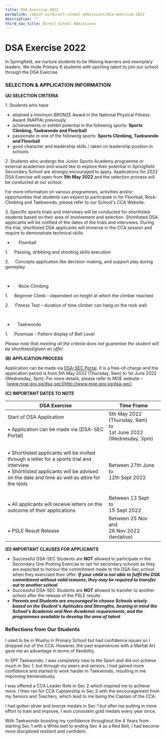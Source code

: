 ```yaml
---
title: DSA Exercise 2022
permalink: /about-us/direct-school-admissions/dsa-exercise-2022
description: ""
third_nav_title: Direct School Admissions
---
```

# **DSA Exercise 2022**

In Springfield, we nurture students to be lifelong learners and exemplary leaders. We invite Primary 6 students with sporting talent to join our school through the DSA Exercise.

### SELECTION & APPLICATION INFORMATION

**(A) SELECTION CRITERIA**

1. Students who have

* attained a minimum BRONZE Award in the National Physical Fitness Award (NAPFA) previously
* achievements or exhibit potential in the following sports: **Sports Climbing, Taekwondo and Floorball**
* passionate in one of the following sports: **Sports Climbing, Taekwondo and Floorball**
* good character and leadership skills / taken on leadership position in schools

2\. Students who undergo the Junior Sports Academy programme or external academies and would like to explore their potential in Springfield Secondary School are strongly encouraged to apply. Applications for 2022 DSA Exercise will open from **5th May 2022** and the selection process will be conducted at our school.

For more information on various programmes, activities and/or opportunities that students can expect to participate in for Floorball, Rock-Climbing and Taekwondo, please refer to our School's CCA Website.

3. Specific sports trials and interviews will be conducted for shortlisted students based on their area of involvement and selection. Shortlisted DSA applicants will be notified of the dates of the trials and interviews. During the trial, shortlisted DSA applicants will immerse in the CCA session and require to demonstrate technical skills.

*        Floorball

1.     Passing, dribbling and shooting skills execution

2.     Concepts application like decision-making, and support play during gameplay

<br>

*        Rock-Climbing

1.     Beginner Climb – dependent on height at which the climber reached.

2.     Fitness Test – duration of time climber can hang on the rock wall.

<br>  

*       Taekwondo

1.     Poomsae - Pattern display of Belt Level

_Please note that meeting all the criteria does not guarantee the student will be shortlisted/given an offer._ 

**(B) APPLICATION PROCESS**

Application can be made via [DSA-SEC Portal](https://go.gov.sg/nmsdsa-sec-application). It is a free-of-charge and the application period is from 5th May 2022 (Thursday, 9am) to 1st June 2022 (Wednesday, 3pm). For more details, please refer to MOE website – [www.moe.gov.sg/dsa-sec](http://www.moe.gov.sg/dsa-sec)

**(C) IMPORTANT DATES TO NOTE**

| DSA Exercise 	| Time Frame 	|
|---	|---	|
|  Start of DSA Application<br><br> • Application can be made via (DSA-SEC Portal)<br> 	| 5th May 2022 (Thursday, 9am) <br>to <br>1st June 2022 (Wednesday, 3pm) 	|
| <br> • Shortlisted applicants will be invited through a letter for a sports trial and interview       <br> • Shortlisted applicants will be advised on the date and time as well as attire for the tests<br><br>  	|  <br>Between 27th June <br>to <br>12th Sept 2022 	|
| <br> • All applicants will receive letters on the outcome of their applications 	| Between 13 Sept<br>to <br>15 Sept 2022 	|
| <br> • PSLE Result Release 	| Between 25 Nov<br>and <br>26 Nov 2022 (tentative) 	|

**(D) IMPORTANT CLAUSES FOR APPLICANTS**

* Successful DSA-SEC Students are **NOT** allowed to participate in the Secondary One Posting Exercise to opt for secondary schools as they are expected to honour the commitment made to the DSA-Sec school when they exercised their offer. **_If your child is not able to fulfil the DSA commitment without valid reasons, they may be required to transfer out to another school_**
* Successful DSA-SEC Students are **NOT** allowed to transfer to another school after the release of the PSLE results
*  **_Parents and Students are encouraged to choose Schools wisely based on the Student's Aptitudes and Strengths, bearing in mind the School's Academic and Non-Academic requirements, and the programmes available to develop the area of talent_**

### Reflections from Our Students

I used to be in Wushu in Primary School but had confidence issues so I dropped out of the CCA. However, the past experiences with a Martial Art gave me an advantage in terms of flexibility.

In SPF Taekwondo, I was completely new to the Sport and did not achieve much in Sec 1, but through my peers and seniors, I had gained more confidence and started to work harder in Taekwondo, resulting in me improving tremendously.

I was offered a CCA Leader Role in Sec 2 which inspired me to achieve more. I then ran for CCA Captainship in Sec 3 with the encouragement from my Seniors and Teachers, which lead to me being the Captain of the CCA.

I had gotten silver and bronze medals in Sec 1 but after me putting in more effort to train and improve, I won consistent gold medals every year since.

With Taekwondo boosting my confidence throughout the 4 Years from starting Sec 1 with a White belt to ending Sec 4 as a Red Belt, I had become more disciplined resilient and confident.